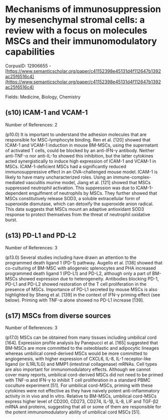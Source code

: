 # Mechanisms of immunosuppression by mesenchymal stromal cells: a review with a focus on molecules MSCs and their immunomodulatory capabilities

CorpusID: 12906655 - [https://www.semanticscholar.org/paper/c41152398e45131d4f112647b1392ac25f6516c4](https://www.semanticscholar.org/paper/c41152398e45131d4f112647b1392ac25f6516c4)

Fields: Medicine, Biology, Chemistry

## (s10) ICAM-1 and VCAM-1
Number of References: 2

(p10.0) It is important to understand the adhesion molecules that are responsible for MSC-lymphocyte binding. Ren et al. [120] showed that ICAM-1 and VCAM-1 induction in mouse BM-MSCs, using the supernatant of activated T cells, could be blocked by an anti-IFN-γ antibody. Neither anti-TNF-α nor anti-IL-1α showed this inhibition, but the latter cytokines acted synergistically to induce high expression of ICAM-1 and VCAM-1 in MSCs. ICAM-1-deficient MSCs had a significantly reduced immunosuppressive effect in an OVA-challenged mouse model. ICAM-1 is likely to have many uncharacterized roles. Using an immune-complex-mediated vasculitis murine model, Jiang et al. [121] showed that MSCs suppressed neutrophil activation. This suppression was due to ICAM-1-dependent engulfment of neutrophils by MSCs. They further showed that MSCs constitutively release SOD3, a soluble extracellular form of superoxide dismutase, which can detoxify the superoxide anion radical. This data suggests that MSCs mount an adaptive antioxidant SOD3 response to protect themselves from the threat of neutrophil oxidative burst.
## (s13) PD-L1 and PD-L2
Number of References: 3

(p13.0) Several studies including have drawn an attention to the programmed death ligand 1 (PD-1) pathway. Augello et al. [138] showed that co-culturing of BM-MSC with allogeneic splenocytes and PHA increased programmed death ligand 1 (PD-L1) and PD-L2, although only a part of BM-MSCs showed expression due to heterogeneity. Antibodies blocking PD-1, PD-L1 and PD-L2 showed restoration of the T cell proliferation in the presence of MSCs. Importance of PD-L1 secreted by mouse MSCs is also highlighted by Sheng et al. [139] in the context of IFN-γ priming effect (see below). Priming with TNF-α alone showed no PD-L1 increase [139].
## (s17) MSCs from diverse sources
Number of References: 3

(p17.0) MSCs can be obtained from many tissues including umbilical cord [164]. Expression profile analysis by Panepucci et al. [165] suggested that BM-MSCs are more committed to the osteoblastic and adipocytic lineages whereas umbilical cored-derived MSCs would be more committed to angiogenesis, with higher expression of CXCL6, IL-8, IL-1 receptor-like ligand (or IL1RL1LG) and MMP1 (intestinal collagenase) mRNAs. Cell types are also important for immunomodulatory effects. Although we cannot cover many reports, umbilical cord-derived MSCs did not need to be primed with TNF-α and IFN-γ to inhibit T cell proliferation in a standard PBMC coculture experiment [51]. For umbilical cord-MSCs, priming with these cytokines were not effective as they have naively potent anti-inflammatory activity in in vivo and In vitro. Relative to BM-MSCs, umbilical cord-MSCs express higher level of CD200, CD273, CD274, IL-1β, IL-8, LIF and TGF-β2 mRNA and proteins, suggesting that all or some of them are responsible for the potent immunomodulatory ability of umbilical cord MSCs [51].
